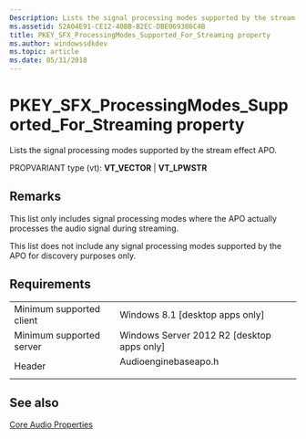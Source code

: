 ```yaml
---
Description: Lists the signal processing modes supported by the stream effect APO.
ms.assetid: 52A04E91-CE12-40BB-B2EC-DBE069306C4B
title: PKEY_SFX_ProcessingModes_Supported_For_Streaming property
ms.author: windowssdkdev
ms.topic: article
ms.date: 05/31/2018
---
```


# PKEY\_SFX\_ProcessingModes\_Supported\_For\_Streaming property

Lists the signal processing modes supported by the stream effect APO.

PROPVARIANT type (vt): **VT\_VECTOR** \| **VT\_LPWSTR**

## Remarks

This list only includes signal processing modes where the APO actually processes the audio signal during streaming.

This list does not include any signal processing modes supported by the APO for discovery purposes only.

## Requirements



|                                     |                                                                                                 |
|-------------------------------------|-------------------------------------------------------------------------------------------------|
| Minimum supported client<br/> | Windows 8.1 \[desktop apps only\]<br/>                                                    |
| Minimum supported server<br/> | Windows Server 2012 R2 \[desktop apps only\]<br/>                                         |
| Header<br/>                   | <dl> <dt>Audioenginebaseapo.h</dt> </dl> |



## See also

<dl> <dt>

[Core Audio Properties](core-audio-properties.md)
</dt> </dl>

 

 




